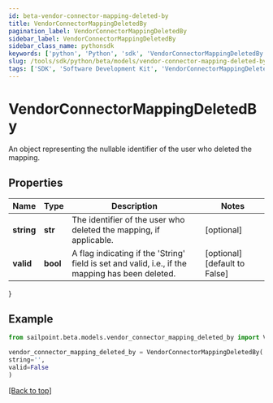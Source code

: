 ```yaml
---
id: beta-vendor-connector-mapping-deleted-by
title: VendorConnectorMappingDeletedBy
pagination_label: VendorConnectorMappingDeletedBy
sidebar_label: VendorConnectorMappingDeletedBy
sidebar_class_name: pythonsdk
keywords: ['python', 'Python', 'sdk', 'VendorConnectorMappingDeletedBy', 'BetaVendorConnectorMappingDeletedBy'] 
slug: /tools/sdk/python/beta/models/vendor-connector-mapping-deleted-by
tags: ['SDK', 'Software Development Kit', 'VendorConnectorMappingDeletedBy', 'BetaVendorConnectorMappingDeletedBy']
---
```


# VendorConnectorMappingDeletedBy

An object representing the nullable identifier of the user who deleted the mapping.

## Properties

Name | Type | Description | Notes
------------ | ------------- | ------------- | -------------
**string** | **str** | The identifier of the user who deleted the mapping, if applicable. | [optional] 
**valid** | **bool** | A flag indicating if the 'String' field is set and valid, i.e., if the mapping has been deleted. | [optional] [default to False]
}

## Example

```python
from sailpoint.beta.models.vendor_connector_mapping_deleted_by import VendorConnectorMappingDeletedBy

vendor_connector_mapping_deleted_by = VendorConnectorMappingDeletedBy(
string='',
valid=False
)

```
[[Back to top]](#) 

